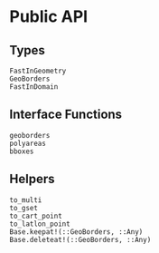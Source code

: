 # Public API

## Types
```@docs
FastInGeometry
GeoBorders
FastInDomain
```

## Interface Functions
```@docs
geoborders
polyareas
bboxes
```

## Helpers
```@docs
to_multi
to_gset
to_cart_point
to_latlon_point
Base.keepat!(::GeoBorders, ::Any)
Base.deleteat!(::GeoBorders, ::Any)
```